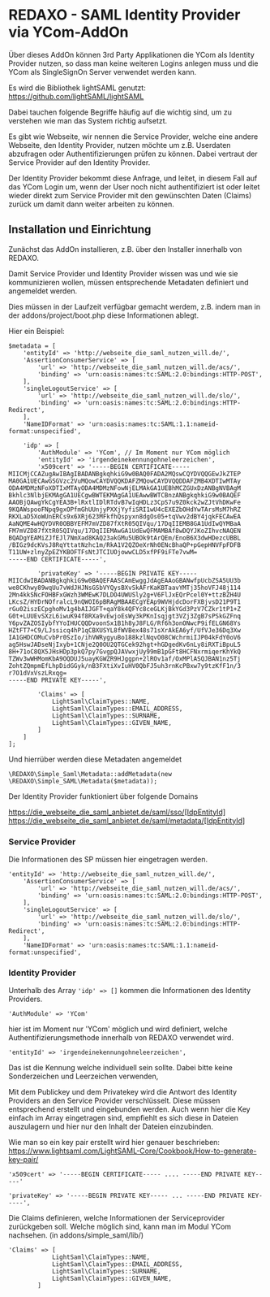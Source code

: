# REDAXO - SAML Identity Provider via YCom-AddOn

Über dieses AddOn können 3rd Party Applikationen die YCom als Identity Provider nutzen, so dass man keine weiteren Logins anlegen muss und die YCom als SingleSignOn Server verwendet werden kann.

Es wird die Bibliothek lightSAML genutzt: https://github.com/lightSAML/lightSAML

Dabei tauchen folgende Begriffe häufig auf die wichtig sind, um zu verstehen wie man das System richtig aufsetzt.

Es gibt wie Webseite, wir nennen die Service Provider, welche eine andere Webseite, den Identity Provider, nutzen möchte um z.B. Userdaten abzufragen oder Authentifizierungen prüfen zu können. Dabei vertraut der Service Provider auf den Identity Provider.

Der Identity Provider bekommt diese Anfrage, und leitet, in diesem Fall auf das YCom Login um, wenn der User noch nicht authentifiziert ist oder leitet wieder direkt zum Service Provider mit den gewünschten Daten (Claims) zurück um damit dann weiter arbeiten zu können.

## Installation und Einrichtung

Zunächst das AddOn installieren, z.B. über den Installer innerhalb von REDAXO.

Damit Service Provider und Identity Provider wissen was und wie sie kommunizieren wollen, müssen entsprechende Metadaten definiert und angemeldet werden.

Dies müssen in der Laufzeit verfügbar gemacht werdem, z.B. indem man in der addons/project/boot.php diese Informationen ablegt.

Hier ein Beispiel:

```
$metadata = [
    'entityId' => 'http://webseite_die_saml_nutzen_will.de/',
    'AssertionConsumerService' => [
        'url' => 'http://webseite_die_saml_nutzen_will.de/acs/',
        'binding' => 'urn:oasis:names:tc:SAML:2.0:bindings:HTTP-POST',
    ],
    'singleLogoutService' => [
        'url' => 'http://webseite_die_saml_nutzen_will.de/slo/',
        'binding' => 'urn:oasis:names:tc:SAML:2.0:bindings:HTTP-Redirect',
    ],
    'NameIDFormat' => 'urn:oasis:names:tc:SAML:1.1:nameid-format:unspecified',

    'idp' => [
        'AuthModule' => 'YCom', // Im Moment nur YCom möglich
        'entityId' => 'irgendeinekennungohneleerzeichen',
        'x509cert' => '-----BEGIN CERTIFICATE-----
MIICMjCCAZugAwIBAgIBADANBgkqhkiG9w0BAQ0FADA2MQswCQYDVQQGEwJkZTEP
MA0GA1UECAwGSGVzc2VuMQowCAYDVQQKDAFZMQowCAYDVQQDDAFZMB4XDTIwMTAy
ODA4MDMzNFoXDTIxMTAyODA4MDMzNFowNjELMAkGA1UEBhMCZGUxDzANBgNVBAgM
Bkhlc3NlbjEKMAgGA1UECgwBWTEKMAgGA1UEAwwBWTCBnzANBgkqhkiG9w0BAQEF
AAOBjQAwgYkCgYEA3B+lRxtlIDlRTdvB7wIqHDLz3CpS7u9Z0kck2wZJtVhDKwFe
9KQAWspooFNpq9gxOPfmGhUUnjyPXXjYyfiSRI1wU4cEXEZbOHdYwTArsMsM7hRZ
RKXLaD5XoWUnERCs9x6XRj623MFkfhQspyxn8dgOs05+tqVwv2dBY4jqkFECAwEA
AaNQME4wHQYDVR0OBBYEFM7mVZD87fXtR05QIVqu/17DqIIEMB8GA1UdIwQYMBaA
FM7mVZD87fXtR05QIVqu/17DqIIEMAwGA1UdEwQFMAMBAf8wDQYJKoZIhvcNAQEN
BQADgYEAMiZJfEJl7NmXad8KAQ23akGMu5UBOk9tArQEm/EnoB6X3dwHDezcUBBL
/BIGz9dcKVsJ8RqYttatNzhc1m/RkA1V2QZOeXrNh0ENcBhaQP+pGepHNVFpFDFB
T11UW+zlnyZpEZYKBOFTFsNtJTCIUOjowwCLD5xfPF9iFTe7vwM=
-----END CERTIFICATE-----',

        'privateKey' => '-----BEGIN PRIVATE KEY-----
MIICdwIBADANBgkqhkiG9w0BAQEFAASCAmEwggJdAgEAAoGBANwfpUcbZSA5UU3b
we8CKhwy89wqUu7vWdJHJNsGSbVYQysBXvSkAFrKaKBTaavYMTj35hoVFJ48j114
2Mn4kkSNcFOHBFxGWzh3WMEwK7DLDO4UWUSly2g+V6FlJxEQrPcel0Y+ttzBZH4U
LKcsZ/HYDrNOfralcL9nQWOI6pBRAgMBAAECgYEAp9WVHjdcDorFXBjvsD21P9T1
rGu02iszECpghoMv1g4bAIJGFT+qaY8k4QFYc8ceGLKjBkYGd3PzV7CZkr1tP1+Z
G0t+LUUEvSXzL6iwuK94f8RXa9vEwjoEsWy3kPKnIsqjgt3VZj3ZgB7sPSkGZFnq
Y6pvZAZOSIybfYYoIHUCQQDvoonSx1B1h8yJ8FLG/Rf6h3onONwcP9ifELGN68Ys
HZtFT7+C9/LJssicq4hP1qCBXUSYL8fWVBex48s71sXrAkEA6yf/UfVJe36Dq3Xw
IA1GHDCOMuCvbPr0SzIo/ihVWRygyuBo188kzlNqvO08CWchrmiIJP04kFdY0oV6
ag5HswJADseNjIxyb+1CNje2Q0OU2QTGCek92hgt+hGDgedKv6nLy8iRXTiBpuL5
8H+71oC8QX5JHsHDp3pkQ7py7GvgpQJAVwxjUy99mB1pGFt8HCFNxrmiqerKhYkQ
TZWv3wWHMomKbA9OQDUJ5uayKGWZR9HJggpn+2lROv1af/OxMPlASQJBAN1nz5Tj
ZohtZQmpmEfLhpDidGGyk/nB3FXtiXvIuHV0QbFJ5uh3rnKcPBxw7y9tzKfF1n/3
r7O1dVxVszLRxqg=
-----END PRIVATE KEY-----',

        'Claims' => [
            LightSaml\ClaimTypes::NAME,
            LightSaml\ClaimTypes::EMAIL_ADDRESS,
            LightSaml\ClaimTypes::SURNAME,
            LightSaml\ClaimTypes::GIVEN_NAME,
        ]
    ]
];
```

Und hierrüber werden diese Metadaten angemeldet

```
\REDAXO\Simple_Saml\Metadata::addMetadata(new \REDAXO\Simple_SAML\Metadata($metadata));
```

Der Identity Provider funktioniert über folgende Domains

https://die_webseite_die_saml_anbietet.de/saml/sso/[IdpEntityId]
https://die_webseite_die_saml_anbietet.de/saml/metadata/[IdpEntityId]

### Service Provider

Die Informationen des SP müssen hier eingetragen werden.

```
'entityId' => 'http://webseite_die_saml_nutzen_will.de/',
    'AssertionConsumerService' => [
        'url' => 'http://webseite_die_saml_nutzen_will.de/acs/',
        'binding' => 'urn:oasis:names:tc:SAML:2.0:bindings:HTTP-POST',
    ],
    'singleLogoutService' => [
        'url' => 'http://webseite_die_saml_nutzen_will.de/slo/',
        'binding' => 'urn:oasis:names:tc:SAML:2.0:bindings:HTTP-Redirect',
    ],
    'NameIDFormat' => 'urn:oasis:names:tc:SAML:1.1:nameid-format:unspecified',

```

### Identity Provider

Unterhalb des Array `'idp' => []` kommen die Informationen des Identity Providers.

``` 
'AuthModule' => 'YCom'
```

hier ist im Moment nur 'YCom' möglich und wird definiert, welche Authentifizierungsmethode innerhalb von REDAXO verwendet wird.

```
'entityId' => 'irgendeinekennungohneleerzeichen',
```

Das ist die Kennung welche individuell sein sollte. Dabei bitte keine Sonderzeichen und Leerzeichen verwenden,

Mit dem Publickey und dem Privatekey wird die Antwort des Identity Providers an den Service Provider verschlüsselt.
Diese müssen entsprechend erstellt und eingebunden werden. Auch wenn hier die Key einfach im Array eingetragen sind, empfiehlt es sich diese in Dateien auszulagern und hier nur den Inhalt der Dateien einzubinden.

Wie man so ein key pair erstellt wird hier genauer beschrieben: https://www.lightsaml.com/LightSAML-Core/Cookbook/How-to-generate-key-pair/

```
'x509cert' => '-----BEGIN CERTIFICATE----- .... -----END PRIVATE KEY-----'
```

```
'privateKey' => '-----BEGIN PRIVATE KEY----- ... -----END PRIVATE KEY-----',
```

Die Claims definieren, welche Informationen der Serviceprovider zurückgeben soll. Welche möglich sind, kann man im Modul YCom nachsehen. (in addons/simple_saml/lib/)

```
'Claims' => [
            LightSaml\ClaimTypes::NAME,
            LightSaml\ClaimTypes::EMAIL_ADDRESS,
            LightSaml\ClaimTypes::SURNAME,
            LightSaml\ClaimTypes::GIVEN_NAME,
        ]
```





